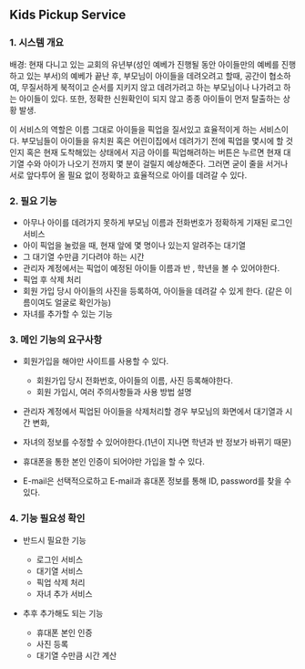 ## Kids Pickup Service

### 1. 시스템 개요

배경: 현재 다니고 있는 교회의 유년부(성인 예베가 진행될 동안 아이들만의 예베를 진행하고 있는 부서)의 예베가 끝난 후, 부모님이 아이들을 데려오려고 할때, 공간이 협소하여, 무질서하게 북적이고 순서를 지키지 않고 데려가려고 하는 부모님이나 나가려고 하는 아이들이 있다. 또한, 정확한 신원확인이 되지 않고 종종 아이들이 먼저 탈출하는 상황 발생.

이 서비스의 역할은 이름 그대로 아이들을 픽업을 질서있고 효율적이게 하는 서비스이다. 부모님들이 아이들을 유치원 혹은 어린이집에서 데려가기 전에 픽업을 몇시에 할 것인지 혹은 현재 도착해있는 상태에서 지금 아이를 픽업해려하는 버튼은 누르면 현재 대기열 수와 아이가 나오기 전까지 몇 분이 걸릴지 예상해준다. 그러면 굳이 줄을 서거나 서로 앞다투어 올 필요 없이 정확하고 효율적으로 아이를 데려갈 수 있다.

### 2. 필요 기능

- 아무나 아이를 데려가지 못하게 부모님 이름과 전화번호가 정확하게 기재된 로그인 서비스 
- 아이 픽업을 눌렀을 때, 현재 앞에 몇 명이나 있는지 알려주는 대기열
- 그 대기열 수만큼 기다려야 하는 시간 
- 관리자 계정에서는 픽업이 예정된 아이들 이름과 반 , 학년을 볼 수 있어야한다.
- 픽업 후 삭제 처리 
- 회원 가입 당시 아이들의 사진을 등록하여, 아이들을 데려갈 수 있게 한다. (같은 이름이여도 얼굴로 확인가능)
- 자녀를 추가할 수 있는 기능 

### 3. 메인 기능의 요구사항 

- 회원가입을 해야만 사이트를 사용할 수 있다.
  - 회원가입 당시 전화번호, 아이들의 이름, 사진 등록해야한다.
  - 회원 가입시, 여러 주의사항들과 사용 방법 설명

- 관리자 계정에서 픽업된 아이들을 삭제처리할 경우 부모님의 화면에서 대기열과 시간 변화, 
- 자녀의 정보를 수정할 수 있어야한다.(1년이 지나면 학년과 반 정보가 바뀌기 때문)
- 휴대폰을 통한 본인 인증이 되어야만 가입을 할 수 있다.
- E-mail은 선택적으로하고  E-mail과 휴대폰 정보를 통해 ID, password를 찾을 수 있다.

### 4. 기능 필요성 확인

- 반드시 필요한 기능

  - 로그인 서비스
  - 대기열 서비스
  - 픽업 삭제 처리
  - 자녀 추가 서비스

- 추후 추가해도 되는 기능

  - 휴대폰 본인 인증
  - 사진 등록
  - 대기열 수만큼 시간 계산

  
